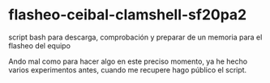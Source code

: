 # flasheo-ceibal-clamshell-sf20pa2
script bash para descarga, comprobación y preparar de un memoria para el flasheo del equipo 

Ando mal como para hacer algo en este preciso momento,
ya he hecho varios experimentos antes,
cuando me recupere hago público el script.

